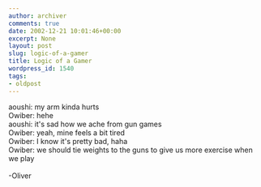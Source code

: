 ```yaml
---
author: archiver
comments: true
date: 2002-12-21 10:01:46+00:00
excerpt: None
layout: post
slug: logic-of-a-gamer
title: Logic of a Gamer
wordpress_id: 1540
tags:
- oldpost
---
```


aoushi: my arm kinda hurts<br />Owiber: hehe<br />aoushi: it's sad how we ache from gun games<br />Owiber: yeah, mine feels a bit tired<br />Owiber: I know it's pretty bad, haha<br />Owiber: we should tie weights to the guns to give us more exercise when we play<br /><br />-Oliver